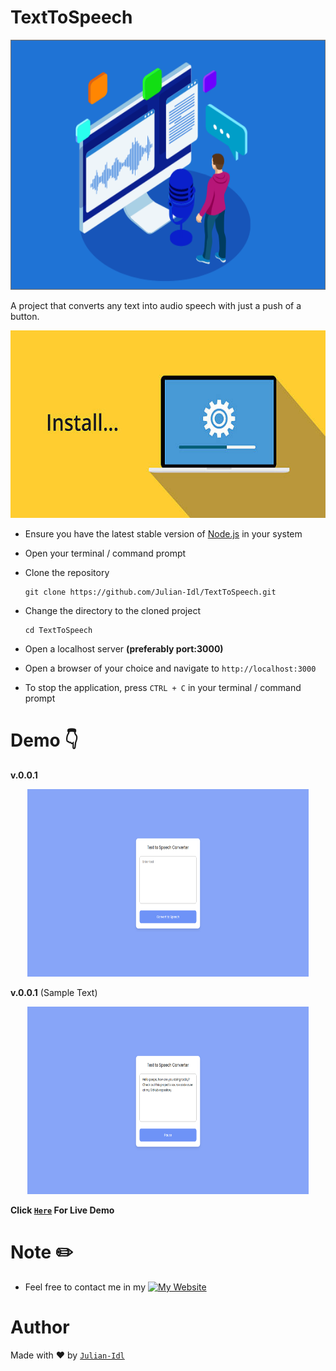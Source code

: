 # **TextToSpeech**

<p align = "center"><img src = "./assets/images/6_m_1_efec69ffb1.png" height = 400 alt = "Wallet Icon"></p>

A project that converts any text into audio speech with just a push of a button.


<p align = "center"><img src = "./assets/images/istockphoto-615991428-612x612.jpg" height = 300 alt = "SetUp Icon"></p>

- Ensure you have the latest stable version of [Node.js](https://nodejs.dev/en/learn/how-to-install-nodejs/) in your system

- Open your terminal / command prompt

- Clone the repository 
    ```
    git clone https://github.com/Julian-Idl/TextToSpeech.git
    ```
- Change the directory to the cloned project

    ```
    cd TextToSpeech
    ```
- Open a localhost server **(preferably port:3000)**

- Open a browser of your choice and navigate to  `http://localhost:3000`

- To stop the application, press `CTRL + C` in your terminal / command prompt

# Demo 👇

**v.0.0.1**


<p align = "center"><img src = "./assets/images/defaultpreview.png" height = 300 width = 450 alt = "AITranscriber Snapshotv1"></p>

**v.0.0.1** (Sample Text)
<p align = "center"><img src = "./assets/images/textpreview.png" height = 300 width = 450 alt = "AITranscriber Snapshot v1"></p>

**Click [`Here`](https://text2speech.julianidl.repl.co) For Live Demo**

# Note ✏️

- Feel free to contact me in my  [![My Website](https://img.shields.io/website?down_color=Red&down_message=Offline&style=for-the-badge&up_color=Green&up_message=Online&url=https%3A%2F%2Fjulian-idl.codes)](https://julian-idl.codes)

# Author

Made with ♥ by [`Julian-Idl`](https://julian-idl.codes)

